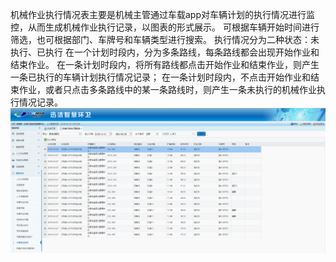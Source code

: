 机械作业执行情况表主要是机械主管通过车载app对车辆计划的执行情况进行监控，从而生成机械作业执行记录，以图表的形式展示。
可根据车辆开始时间进行筛选，也可根据部门、车牌号和车辆类型进行搜索。
执行情况分为二种状态：未执行、已执行
 在一个计划时段内，分为多条路线，每条路线都会出现开始作业和结束作业。
在一条计划时段内，将所有路线都点击开始作业和结束作业，则产生一条已执行的车辆计划执行情况记录；
在一条计划时段内，不点击开始作业和结束作业，或者只点击多条路线中的某一条路线时，则产生一条未执行的机械作业执行情况记录。
![](images/2036.png)